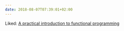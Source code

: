 ```yaml
---
date: 2018-08-07T07:39:01+02:00
---
```


Liked: [A practical introduction to functional programming](https://maryrosecook.com/blog/post/a-practical-introduction-to-functional-programming)
